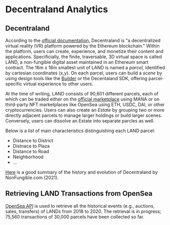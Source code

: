 # Decentraland Analytics

## Decentraland
According to the [official documentation](https://docs.decentraland.org/decentraland/introduction/), Decentraland is "a decentralized virtual reality (VR) platform powered by the Ethereum blockchain." Within the platform, users can create, experience, and monetize their content and applications. Specificially, the finite, traversable, 3D virtual space is called LAND, a non-fungible digital asset maintained in an Ethereum smart contract. The 16m x 16m smallest unit of LAND is named a _parcel_, identified by cartesian coordinates (x,y). On each parcel, users can build a _scene_ by using design tools like the [Builder](https://builder.decentraland.org/) or the Decentaland SDK, offering parcel-specific virtual experience to other users.

At the time of writing, LAND consists of 90,601 different parcels, each of which can be traded either on the [official marketplace](https://market.decentraland.org/) using MANA or on third-party NFT marketplaces like OpenSea using ETH, USDC, DAI, or other cryptocurrencies. Users can also create an _Estate_ by grouping two or more directly adjacent parcels to manage larger holdings or build larger scenes. Conversely, users can dissolve an Estate into separate parcles as well.

Below is a list of main characteristics distinguishing each LAND parcel:
- Distance to District
- Distnace to Plaza
- Distance to Road
- Neighborhood
- ...

[Here](https://nonfungible.com/blog/discovery-of-decentraland?utm_campaign=Weekly%20Newsletter&utm_medium=email&_hsmi=200553779&_hsenc=p2ANqtz-9qmLYq4OxVvb74c0vTQKXxIjKNx6QmgrTu_jEWgcpxIeCXBQG6twHvi2Wpc_xMnX6zVpHL9ORDqQ8u_FPl_OrF6pTq-g&utm_content=200553779&utm_source=hs_email) is a good summary of the history and evolution of Decentraland by NonFungible.com (2021).


## Retrieving LAND Transactions from OpenSea
[OpenSea API](https://docs.opensea.io/reference/api-overview) is used to retrieve all the historical events (e.g., auctions, sales, transfers) of LANDs from 2018 to 2020. The retrieval is in progress; 75,560 transactions of 30,000 parcels have been collected so far.
